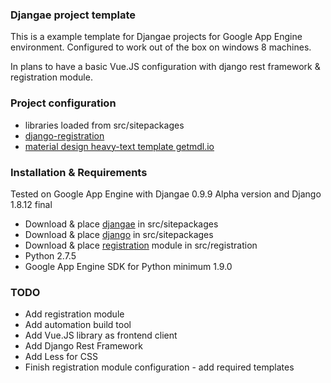 ### Djangae project template

This is a example template for Djangae projects for Google App Engine environment.
Configured to work out of the box on windows 8 machines. 

In plans to have a basic Vue.JS configuration with django rest framework & registration module.

### Project configuration

- libraries loaded from src/sitepackages
- [django-registration](http://django-registration.readthedocs.io/en/2.0.4/quickstart.html)
- [material design heavy-text template getmdl.io](https://getmdl.io/templates/index.html)

### Installation & Requirements

Tested on Google App Engine with Djangae 0.9.9 Alpha version and Django 1.8.12 final

- Download & place [djangae](https://potatolondon.github.io/djangae/) in src/sitepackages
- Download & place [django](https://www.djangoproject.com/download/) in src/sitepackages 
- Download & place [registration](https://pypi.python.org/pypi/django-registration/) module in src/registration 
- Python 2.7.5
- Google App Engine SDK for Python minimum 1.9.0

### TODO

- Add registration module
- Add automation build tool
- Add Vue.JS library as frontend client
- Add Django Rest Framework
- Add Less for CSS
- Finish registration module configuration - add required templates